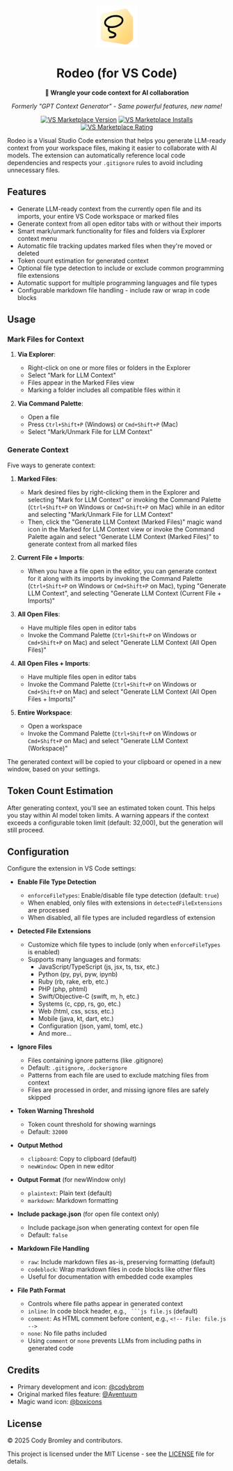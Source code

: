 <div align="center">
  <img src="images/icon.png" alt="Rodeo Logo" width="96" height="96">
  <h1>Rodeo (for VS Code)</h1>
  <p><strong>🤠 Wrangle your code context for AI collaboration</strong></p>
  <p><em>Formerly "GPT Context Generator" - Same powerful features, new name!</em></p>
  <p>
    <a href="https://marketplace.visualstudio.com/items?itemName=codybrom.gpt-context-generator"><img src="https://badgen.net/vs-marketplace/v/codybrom.gpt-context-generator" alt="VS Marketplace Version"></a>
    <a href="https://marketplace.visualstudio.com/items?itemName=codybrom.gpt-context-generator"><img src="https://badgen.net/vs-marketplace/i/codybrom.gpt-context-generator" alt="VS Marketplace Installs"></a>
    <a href="https://marketplace.visualstudio.com/items?itemName=codybrom.gpt-context-generator"><img src="https://badgen.net/vs-marketplace/d/codybrom.gpt-context-generator" alt="VS Marketplace Rating"></a>
  </p>
</div>

Rodeo is a Visual Studio Code extension that helps you generate LLM-ready context from your workspace files, making it easier to collaborate with AI models. The extension can automatically reference local code dependencies and respects your `.gitignore` rules to avoid including unnecessary files.

## Features

- Generate LLM-ready context from the currently open file and its imports, your entire VS Code workspace or marked files
- Generate context from all open editor tabs with or without their imports
- Smart mark/unmark functionality for files and folders via Explorer context menu
- Automatic file tracking updates marked files when they're moved or deleted
- Token count estimation for generated context
- Optional file type detection to include or exclude common programming file extensions
- Automatic support for multiple programming languages and file types
- Configurable markdown file handling - include raw or wrap in code blocks

## Usage

### Mark Files for Context

1. **Via Explorer**:
   - Right-click on one or more files or folders in the Explorer
   - Select "Mark for LLM Context"
   - Files appear in the Marked Files view
   - Marking a folder includes all compatible files within it

2. **Via Command Palette**:
   - Open a file
   - Press `Ctrl+Shift+P` (Windows) or `Cmd+Shift+P` (Mac)
   - Select "Mark/Unmark File for LLM Context"

### Generate Context

Five ways to generate context:

1. **Marked Files**:
   - Mark desired files by right-clicking them in the Explorer and selecting "Mark for LLM Context" or invoking the Command Palette (`Ctrl+Shift+P` on Windows or `Cmd+Shift+P` on Mac) while in an editor and selecting "Mark/Unmark File for LLM Context"
   - Then, click the "Generate LLM Context (Marked Files)" magic wand icon in the Marked for LLM Context view or invoke the Command Palette again and select "Generate LLM Context (Marked Files)" to generate context from all marked files

2. **Current File + Imports**:
   - When you have a file open in the editor, you can generate context for it along with its imports by invoking the Command Palette (`Ctrl+Shift+P` on Windows or `Cmd+Shift+P` on Mac), typing "Generate LLM Context", and selecting "Generate LLM Context (Current File + Imports)"

3. **All Open Files**:
   - Have multiple files open in editor tabs
   - Invoke the Command Palette (`Ctrl+Shift+P` on Windows or `Cmd+Shift+P` on Mac) and select "Generate LLM Context (All Open Files)"

4. **All Open Files + Imports**:
   - Have multiple files open in editor tabs
   - Invoke the Command Palette (`Ctrl+Shift+P` on Windows or `Cmd+Shift+P` on Mac) and select "Generate LLM Context (All Open Files + Imports)"

5. **Entire Workspace**:
   - Open a workspace
   - Invoke the Command Palette (`Ctrl+Shift+P` on Windows or `Cmd+Shift+P` on Mac) and select "Generate LLM Context (Workspace)"

The generated context will be copied to your clipboard or opened in a new window, based on your settings.

## Token Count Estimation

After generating context, you'll see an estimated token count. This helps you stay within AI model token limits. A warning appears if the context exceeds a configurable token limit (default: 32,000), but the generation will still proceed.

## Configuration

Configure the extension in VS Code settings:

- **Enable File Type Detection**
  - `enforceFileTypes`: Enable/disable file type detection (default: `true`)
  - When enabled, only files with extensions in `detectedFileExtensions` are processed
  - When disabled, all file types are included regardless of extension

- **Detected File Extensions**
  - Customize which file types to include (only when `enforceFileTypes` is enabled)
  - Supports many languages and formats:
    - JavaScript/TypeScript (js, jsx, ts, tsx, etc.)
    - Python (py, pyi, pyw, ipynb)
    - Ruby (rb, rake, erb, etc.)
    - PHP (php, phtml)
    - Swift/Objective-C (swift, m, h, etc.)
    - Systems (c, cpp, rs, go, etc.)
    - Web (html, css, scss, etc.)
    - Mobile (java, kt, dart, etc.)
    - Configuration (json, yaml, toml, etc.)
    - And more...

- **Ignore Files**
  - Files containing ignore patterns (like .gitignore)
  - Default: `.gitignore`, `.dockerignore`
  - Patterns from each file are used to exclude matching files from context
  - Files are processed in order, and missing ignore files are safely skipped

- **Token Warning Threshold**
  - Token count threshold for showing warnings
  - Default: `32000`

- **Output Method**
  - `clipboard`: Copy to clipboard (default)
  - `newWindow`: Open in new editor

- **Output Format** (for newWindow only)
  - `plaintext`: Plain text (default)
  - `markdown`: Markdown formatting

- **Include package.json** (for open file context only)
  - Include package.json when generating context for open file
  - Default: `false`

- **Markdown File Handling**
  - `raw`: Include markdown files as-is, preserving formatting (default)
  - `codeblock`: Wrap markdown files in code blocks like other files
  - Useful for documentation with embedded code examples

- **File Path Format**
  - Controls where file paths appear in generated context
  - `inline`: In code block header, e.g., ` ```js file.js` (default)
  - `comment`: As HTML comment before content, e.g., `<!-- File: file.js -->`
  - `none`: No file paths included
  - Using `comment` or `none` prevents LLMs from including paths in generated code

## Credits

- Primary development and icon: [@codybrom](https://github.com/codybrom)
- Original marked files feature: [@Aventuum](https://github.com/Aventuum)
- Magic wand icon: [@boxicons](https://github.com/atisawd/boxicons)

## License

© 2025 Cody Bromley and contributors.

This project is licensed under the MIT License - see the [LICENSE](LICENSE) file for details.
